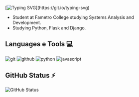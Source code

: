  [![Typing SVG](https://readme-typing-svg.herokuapp.com?color=%2336BCF7&center=true&vCenter=true&width=600&lines=Hi+there+👋,+I+am+Nelson;+Welcome+to+My+Profile!)](https://git.io/typing-svg)
 
- Student at Fametro College studying Systems Analysis and Development.
- Studying Python, Flask and Django.

## Languages e Tools 💻
<div style="display: inline">
  <img align="center" alt="git" src="https://img.shields.io/badge/Git-F05032?style=for-the-badge&logo=git&logoColor=white" />
  <img align="center" alt="github" src="https://img.shields.io/badge/GitHub-181717?style=for-the-badge&logo=github&logoColor=white" />
  <img align="center" alt="python" src="https://img.shields.io/badge/Python-3776AB?style=for-the-badge&logo=python&logoColor=white" />
  <img align="center" alt="javascript" src="https://img.shields.io/badge/JavaScript-F7DF1E?style=for-the-badge&logo=javascript&logoColor=black" />
</div><br/>

## GitHub Status ⚡

![GitHub Status](https://github-readme-stats.vercel.app/api?username=NelsonALima&show_icons=true&theme=radical)



